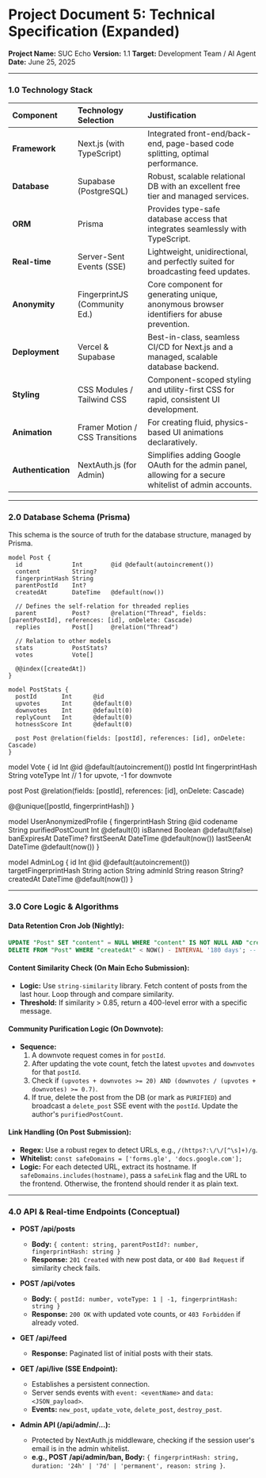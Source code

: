 # Project Document 5: Technical Specification (Expanded)

**Project Name:** SUC Echo
**Version:** 1.1
**Target:** Development Team / AI Agent
**Date:** June 25, 2025

-----

### 1.0 Technology Stack

| Component | Technology Selection | Justification |
| :--- | :--- | :--- |
| **Framework** | Next.js (with TypeScript) | Integrated front-end/back-end, page-based code splitting, optimal performance. |
| **Database** | Supabase (PostgreSQL) | Robust, scalable relational DB with an excellent free tier and managed services. |
| **ORM** | Prisma | Provides type-safe database access that integrates seamlessly with TypeScript. |
| **Real-time** | Server-Sent Events (SSE) | Lightweight, unidirectional, and perfectly suited for broadcasting feed updates. |
| **Anonymity** | FingerprintJS (Community Ed.) | Core component for generating unique, anonymous browser identifiers for abuse prevention. |
| **Deployment** | Vercel & Supabase | Best-in-class, seamless CI/CD for Next.js and a managed, scalable database backend. |
| **Styling** | CSS Modules / Tailwind CSS | Component-scoped styling and utility-first CSS for rapid, consistent UI development. |
| **Animation** | Framer Motion / CSS Transitions | For creating fluid, physics-based UI animations declaratively. |
| **Authentication** | NextAuth.js (for Admin) | Simplifies adding Google OAuth for the admin panel, allowing for a secure whitelist of admin accounts. |

-----

### 2.0 Database Schema (Prisma)

This schema is the source of truth for the database structure, managed by Prisma.

```prisma
model Post {
  id              Int        @id @default(autoincrement())
  content         String?
  fingerprintHash String
  parentPostId    Int?
  createdAt       DateTime   @default(now())

  // Defines the self-relation for threaded replies
  parent          Post?      @relation("Thread", fields: [parentPostId], references: [id], onDelete: Cascade)
  replies         Post[]     @relation("Thread")

  // Relation to other models
  stats           PostStats?
  votes           Vote[]

  @@index([createdAt])
}

model PostStats {
  postId       Int      @id
  upvotes      Int      @default(0)
  downvotes    Int      @default(0)
  replyCount   Int      @default(0)
  hotnessScore Int      @default(0)

  post Post @relation(fields: [postId], references: [id], onDelete: Cascade)
}
```

model Vote {
  id              Int      @id @default(autoincrement())
  postId          Int
  fingerprintHash String
  voteType        Int // 1 for upvote, -1 for downvote

  post Post @relation(fields: [postId], references: [id], onDelete: Cascade)

  @@unique([postId, fingerprintHash])
}

model UserAnonymizedProfile {
  fingerprintHash   String    @id
  codename          String
  purifiedPostCount Int       @default(0)
  isBanned          Boolean   @default(false)
  banExpiresAt      DateTime?
  firstSeenAt       DateTime  @default(now())
  lastSeenAt        DateTime  @default(now())
}

model AdminLog {
  id                    Int      @id @default(autoincrement())
  targetFingerprintHash String
  action                String
  adminId               String
  reason                String?
  createdAt             DateTime @default(now())
}

-----

### 3.0 Core Logic & Algorithms

#### Data Retention Cron Job (Nightly):

```sql
UPDATE "Post" SET "content" = NULL WHERE "content" IS NOT NULL AND "createdAt" < NOW() - INTERVAL '24 hours';
DELETE FROM "Post" WHERE "createdAt" < NOW() - INTERVAL '180 days'; -- This will cascade delete related Votes and PostStats due to ON DELETE CASCADE.
```

#### Content Similarity Check (On Main Echo Submission):

  * **Logic:** Use `string-similarity` library. Fetch content of posts from the last hour. Loop through and compare similarity.
  * **Threshold:** If similarity \> 0.85, return a 400-level error with a specific message.

#### Community Purification Logic (On Downvote):

  * **Sequence:**
    1.  A downvote request comes in for `postId`.
    2.  After updating the vote count, fetch the latest `upvotes` and `downvotes` for that `postId`.
    3.  Check if `(upvotes + downvotes >= 20) AND (downvotes / (upvotes + downvotes) >= 0.7)`.
    4.  If true, delete the post from the DB (or mark as `PURIFIED`) and broadcast a `delete_post` SSE event with the `postId`. Update the author's `purifiedPostCount`.

#### Link Handling (On Post Submission):

  * **Regex:** Use a robust regex to detect URLs, e.g., `/(https?:\/\/[^\s]+)/g`.
  * **Whitelist:** `const safeDomains = ['forms.gle', 'docs.google.com'];`
  * **Logic:** For each detected URL, extract its hostname. If `safeDomains.includes(hostname)`, pass a `safeLink` flag and the URL to the frontend. Otherwise, the frontend should render it as plain text.

-----

### 4.0 API & Real-time Endpoints (Conceptual)

  * **POST /api/posts**

      * **Body:** `{ content: string, parentPostId?: number, fingerprintHash: string }`
      * **Response:** `201 Created` with new post data, or `400 Bad Request` if similarity check fails.

  * **POST /api/votes**

      * **Body:** `{ postId: number, voteType: 1 | -1, fingerprintHash: string }`
      * **Response:** `200 OK` with updated vote counts, or `403 Forbidden` if already voted.

  * **GET /api/feed**

      * **Response:** Paginated list of initial posts with their stats.

  * **GET /api/live (SSE Endpoint):**

      * Establishes a persistent connection.
      * Server sends events with `event: <eventName>` and `data: <JSON_payload>`.
      * **Events:** `new_post`, `update_vote`, `delete_post`, `destroy_post`.

  * **Admin API (/api/admin/...):**

      * Protected by NextAuth.js middleware, checking if the session user's email is in the admin whitelist.
      * **e.g., POST /api/admin/ban, Body:** `{ fingerprintHash: string, duration: '24h' | '7d' | 'permanent', reason: string }`.